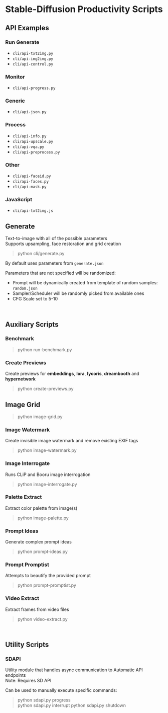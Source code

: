 # Stable-Diffusion Productivity Scripts

## API Examples

### Run Generate

- `cli/api-txt2img.py`
- `cli/api-img2img.py`
- `cli/api-control.py`

### Monitor

- `cli/api-progress.py`

### Generic

- `cli/api-json.py`

### Process

- `cli/api-info.py`
- `cli/api-upscale.py`
- `cli/api-vqa.py`
- `cli/api-preprocess.py`

### Other

- `cli/api-faceid.py`
- `cli/api-faces.py`
- `cli/api-mask.py`

### JavaScript

- `cli/api-txt2img.js`

## Generate

Text-to-image with all of the possible parameters  
Supports upsampling, face restoration and grid creation  
> python cli/generate.py

By default uses parameters from  `generate.json`

Parameters that are not specified will be randomized:

- Prompt will be dynamically created from template of random samples: `random.json`
- Sampler/Scheduler will be randomly picked from available ones
- CFG Scale set to 5-10

<br>

## Auxiliary Scripts

### Benchmark

> python run-benchmark.py

### Create Previews

Create previews for **embeddings**, **lora**, **lycoris**, **dreambooth** and **hypernetwork**

> python create-previews.py

## Image Grid

> python image-grid.py

### Image Watermark

Create invisible image watermark and remove existing EXIF tags  

> python image-watermark.py

### Image Interrogate

Runs CLiP and Booru image interrogation  

> python image-interrogate.py

### Palette Extract

Extract color palette from image(s)  

> python image-palette.py

### Prompt Ideas

Generate complex prompt ideas

> python prompt-ideas.py

### Prompt Promptist

Attempts to beautify the provided prompt  

> python prompt-promptist.py

### Video Extract

Extract frames from video files  

> python video-extract.py

<br>

## Utility Scripts

### SDAPI

Utility module that handles async communication to Automatic API endpoints  
Note: Requires SD API  

Can be used to manually execute specific commands:
> python sdapi.py progress  
> python sdapi.py interrupt
> python sdapi.py shutdown
